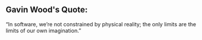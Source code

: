 
## Gavin Wood's Quote:  
“In software, we’re not constrained by physical reality; 
the only limits are the limits of our own imagination.”




